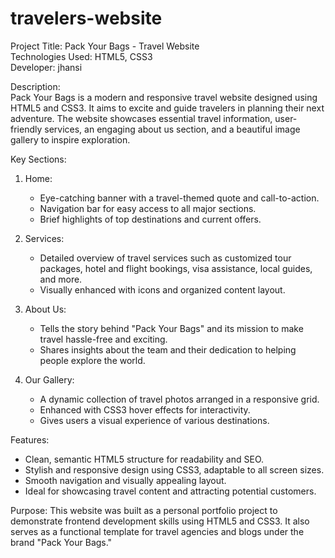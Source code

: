 # travelers-website
Project Title: Pack Your Bags - Travel Website  
Technologies Used: HTML5, CSS3  
Developer: jhansi 

Description:  
Pack Your Bags is a modern and responsive travel website designed using HTML5 and CSS3. It aims to excite and guide travelers in planning their next adventure. The website showcases essential travel information, user-friendly services, an engaging about us section, and a beautiful image gallery to inspire exploration.

Key Sections:

1. Home:
   - Eye-catching banner with a travel-themed quote and call-to-action.
   - Navigation bar for easy access to all major sections.
   - Brief highlights of top destinations and current offers.

2. Services:
   - Detailed overview of travel services such as customized tour packages, hotel and flight bookings, visa assistance, local guides, and more.
   - Visually enhanced with icons and organized content layout.

3. About Us:
   - Tells the story behind "Pack Your Bags" and its mission to make travel hassle-free and exciting.
   - Shares insights about the team and their dedication to helping people explore the world.

4. Our Gallery:
   - A dynamic collection of travel photos arranged in a responsive grid.
   - Enhanced with CSS3 hover effects for interactivity.
   - Gives users a visual experience of various destinations.

Features:
- Clean, semantic HTML5 structure for readability and SEO.
- Stylish and responsive design using CSS3, adaptable to all screen sizes.
- Smooth navigation and visually appealing layout.
- Ideal for showcasing travel content and attracting potential customers.

Purpose:
This website was built as a personal portfolio project to demonstrate frontend development skills using HTML5 and CSS3. It also serves as a functional template for travel agencies and blogs under the brand "Pack Your Bags."

